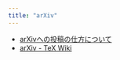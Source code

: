 ```yaml
---
title: "arXiv"
---
```


- [arXivへの投稿の仕方について](http://www.math.tsukuba.ac.jp/~tasaki/tool/arxiv.html)
- [arXiv - TeX Wiki](https://texwiki.texjp.org/?arXiv)

